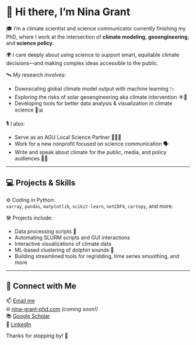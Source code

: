 # 👋 Hi there, I’m Nina Grant

🎓 I’m a climate scientist and science communicator currently finishing my PhD, where I work at the intersection of **climate modeling**, **geoengineering**, and **science policy**.

🌍 I care deeply about using science to support smart, equitable climate decisions—and making complex ideas accessible to the public.

🛰️ My research involves:
- Downscaling global climate model output with machine learning 📉
- Exploring the risks of solar geoengineering aka climate intervention ☀️🛑
- Developing tools for better data analysis & visualization in climate science 🔬📊

🎙️ I also:
- Serve as an AGU Local Science Partner 👩‍🔬🤝
- Work for a new nonprofit focused on science communication 🗣️
- Write and speak about climate for the public, media, and policy audiences 📰🎤

---

## 💻 Projects & Skills

⚙️ Coding in Python:  
`xarray`, `pandas`, `matplotlib`, `scikit-learn`, `netCDF4`, `cartopy`, and more.

🛠️ Projects include:
- Data processing scripts 🧮
- Automating SLURM scripts and GUI interactions
- Interactive visualizations of climate data
- ML-based clustering of dolphin sounds 🐬
- Building streamlined tools for regridding, time series smoothing, and more

---

## 🔗 Connect with Me

📫 [Email me](mailto:nina.grant.phd@gmail.com)  
🌐 [nina-grant-phd.com](https://nina-grant.github.io/) *(coming soon!)*   
📚 [Google Scholar](https://scholar.google.it/citations?user=Ja6cgUwAAAAJ&hl=en)  
👔 [LinkedIn](https://www.linkedin.com/in/nina-grant-2021/)

Thanks for stopping by! 🚀
